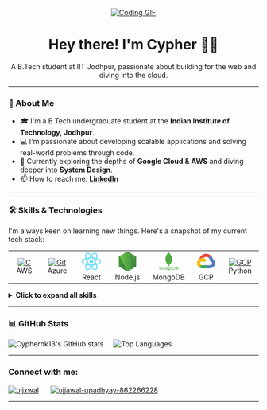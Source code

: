 <div align="center">
  <a href="https://github.com/Cyphernk13">
    <img src="https://media.giphy.com/media/v1.Y2lkPTc5MGI3NjExdGdtcnU3YW13aXJxb254cnJ2bDU3ZTZndWJvNW5oZTY4bDF5cTZ4ciZlcD12MV9pbnRlcm5hbF9naWZfYnlfaWQmY3Q9Zw/qgQUggAC3Pfv687qPC/giphy.gif" alt="Coding GIF" width="400"/>
  </a>
  
  <h1 align="center">Hey there! I'm Cypher 👋🏻</h1>
  
  <p align="center">
    A B.Tech student at IIT Jodhpur, passionate about building for the web and diving into the cloud.
  </p>
  
</div>

---

### 🚀 About Me

- 🎓 I'm a B.Tech undergraduate student at the **Indian Institute of Technology, Jodhpur**.
- 💻 I'm passionate about developing scalable applications and solving real-world problems through code.
- 🌱 Currently exploring the depths of **Google Cloud & AWS** and diving deeper into **System Design**.
- 📫 How to reach me: **[LinkedIn](https://www.linkedin.com/in/ujjawal-upadhyay-862266228/)**

---

### 🛠️ Skills & Technologies

I'm always keen on learning new things. Here's a snapshot of my current tech stack:

<table align="center">
  <tr>
    <td align="center" width="96">
      <a href="#-languages">
        <img src="https://cdn.jsdelivr.net/gh/devicons/devicon@latest/icons/amazonwebservices/amazonwebservices-original-wordmark.svg" width="40" height="40" alt="C" />
      </a>
      <br>AWS
    </td>
    <td align="center" width="96">
      <a href="#-tools--others">
        <img src="https://cdn.jsdelivr.net/gh/devicons/devicon@latest/icons/azure/azure-original.svg" width="40" height="40" alt="Git" />
      </a>
      <br>Azure
    </td>
    <td align="center" width="96">
      <a href="#-frontend-development">
        <img src="https://raw.githubusercontent.com/devicons/devicon/master/icons/react/react-original.svg" width="40" height="40" alt="React" />
      </a>
      <br>React
    </td>
    <td align="center" width="96">
      <a href="#-backend-development">
        <img src="https://raw.githubusercontent.com/devicons/devicon/master/icons/nodejs/nodejs-original.svg" width="40" height="40" alt="Node.js" />
      </a>
      <br>Node.js
    </td>
    <td align="center" width="96">
      <a href="#-database">
        <img src="https://raw.githubusercontent.com/devicons/devicon/master/icons/mongodb/mongodb-plain-wordmark.svg" width="40" height="40" alt="MongoDB" />
      </a>
      <br>MongoDB
    </td>
    <td align="center" width="96">
      <a href="#-cloud--devops">
        <img src="https://raw.githubusercontent.com/devicons/devicon/master/icons/googlecloud/googlecloud-original.svg" width="40" height="40" alt="GCP" />
      </a>
      <br>GCP
    </td>
    <td align="center" width="96">
      <a href="#-cloud--devops">
        <img src="https://cdn.jsdelivr.net/gh/devicons/devicon@latest/icons/python/python-original.svg" width="40" height="40" alt="GCP" />
      </a>
      <br>Python
    </td>
  </tr>
</table>

<details>
<summary><b>Click to expand all skills</b></summary>

#### 👨‍💻 Languages
<p align="left">
  <img src="https://img.shields.io/badge/Python-3776AB?style=for-the-badge&logo=python&logoColor=white" alt="Python"/>
  <img src="https://img.shields.io/badge/C%2B%2B-00599C?style=for-the-badge&logo=c%2B%2B&logoColor=white" alt="C++"/>
  <img src="https://img.shields.io/badge/Java-ED8B00?style=for-the-badge&logo=openjdk&logoColor=white" alt="Java"/>
  <img src="https://img.shields.io/badge/JavaScript-F7DF1E?style=for-the-badge&logo=javascript&logoColor=black" alt="JavaScript"/>
  <img src="https://img.shields.io/badge/Dart-0175C2?style=for-the-badge&logo=dart&logoColor=white" alt="Dart"/>
  <img src="https://img.shields.io/badge/HTML5-E34F26?style=for-the-badge&logo=html5&logoColor=white" alt="HTML5"/>
  <img src="https://img.shields.io/badge/CSS3-1572B6?style=for-the-badge&logo=css3&logoColor=white" alt="CSS3"/>
  <img src="https://img.shields.io/badge/R-276DC3?style=for-the-badge&logo=r&logoColor=white" alt="R"/>
  <img src="https://img.shields.io/badge/LaTeX-008080?style=for-the-badge&logo=latex&logoColor=white" alt="LaTeX"/>
</p>

#### 🌐 Frontend Development
<p align="left">
  <img src="https://img.shields.io/badge/React-20232A?style=for-the-badge&logo=react&logoColor=61DAFB" alt="React"/>
  <img src="https://img.shields.io/badge/Flutter-02569B?style=for-the-badge&logo=flutter&logoColor=white" alt="Flutter"/>
  <img src="https://img.shields.io/badge/Bootstrap-563D7C?style=for-the-badge&logo=bootstrap&logoColor=white" alt="Bootstrap"/>
  <img src="https://img.shields.io/badge/D3.js-F9A03C?style=for-the-badge&logo=d3.js&logoColor=white" alt="D3.js"/>
</p>

#### ⚙️ Backend Development
<p align="left">
  <img src="https://img.shields.io/badge/Node.js-339933?style=for-the-badge&logo=node.js&logoColor=white" alt="Node.js"/>
  <img src="https://img.shields.io/badge/Express.js-000000?style=for-the-badge&logo=express&logoColor=white" alt="Express.js"/>
  <img src="https://img.shields.io/badge/Flask-000000?style=for-the-badge&logo=flask&logoColor=white" alt="Flask"/>
  <img src="https://img.shields.io/badge/Firebase-FFCA28?style=for-the-badge&logo=firebase&logoColor=white" alt="Firebase"/>
</p>

#### 🛢️ Database
<p align="left">
  <img src="https://img.shields.io/badge/MongoDB-47A248?style=for-the-badge&logo=mongodb&logoColor=white" alt="MongoDB"/>
  </p>

#### ☁️ Cloud & DevOps
<p align="left">
  <img src="https://img.shields.io/badge/Google_Cloud-4285F4?style=for-the-badge&logo=google-cloud&logoColor=white" alt="Google Cloud"/>
  <img src="https://img.shields.io/badge/Amazon_AWS-232F3E?style=for-the-badge&logo=amazon-aws&logoColor=white" alt="AWS"/>
  <img src="https://img.shields.io/badge/Git-F05032?style=for-the-badge&logo=git&logoColor=white" alt="Git"/>
  </p>

#### 🤖 Machine Learning & Data Science
<p align="left">
  <img src="https://img.shields.io/badge/scikit--learn-F7931E?style=for-the-badge&logo=scikit-learn&logoColor=white" alt="scikit-learn"/>
  <img src="https://img.shields.io/badge/Pandas-150458?style=for-the-badge&logo=pandas&logoColor=white" alt="Pandas"/>
  <img src="https://img.shields.io/badge/Matplotlib-3776AB?style=for-the-badge&logo=matplotlib&logoColor=white" alt="Matplotlib"/>
</p>

#### 🛠️ Tools & Others
<p align="left">
  <img src="https://img.shields.io/badge/Discord.py-7289DA?style=for-the-badge&logo=discord&logoColor=white" alt="Discord.py"/>
  </p>

</details>

---

### 📊 GitHub Stats

<p align="">
  <img src="https://github-readme-stats.vercel.app/api?username=Cyphernk13&show_icons=true&theme=radical" width="47%" alt="Cyphernk13's GitHub stats" />&nbsp;&nbsp;&nbsp;&nbsp;
  <img src="https://github-readme-stats.vercel.app/api/top-langs/?username=Cyphernk13&layout=compact&theme=radical" width="36%" alt="Top Languages" />
</p>
<!-- <p align="">
  <img src="https://github-readme-streak-stats.herokuapp.com/?user=Cyphernk13&theme=radical" width="47%" alt="GitHub Streak" />
</p> -->

---

<h3 align="left">Connect with me:</h3>
<p align="left">
<a href="https://www.instagram.com/ujjxwal/" target="blank"><img align="center" src="https://raw.githubusercontent.com/rahuldkjain/github-profile-readme-generator/master/src/images/icons/Social/instagram.svg" alt="ujjxwal" height="30" width="40" /></a>&nbsp;&nbsp;&nbsp;&nbsp;&nbsp;
<a href="https://www.linkedin.com/in/ujjawal-upadhyay-862266228/" target="blank"><img align="center" src="https://raw.githubusercontent.com/rahuldkjain/github-profile-readme-generator/master/src/images/icons/Social/linked-in-alt.svg" alt="ujjawal-upadhyay-862266228" height="30" width="40" /></a>
</p>

---
